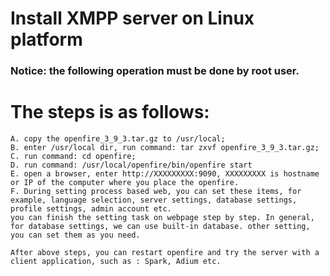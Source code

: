 Install XMPP server on Linux platform
==============

### Notice: the following operation must be done by root user.

# The steps is as follows:
    A. copy the openfire_3_9_3.tar.gz to /usr/local;
    B. enter /usr/local dir, run command: tar zxvf openfire_3_9_3.tar.gz;
    C. run command: cd openfire;
    D. run command: /usr/local/openfire/bin/openfire start
    E. open a browser, enter http://XXXXXXXXX:9090, XXXXXXXXX is hostname or IP of the computer where you place the openfire.
    F. During setting process based web, you can set these items, for example, language selection, server settings, database settings, profile settings, admin account etc.
    you can finish the setting task on webpage step by step. In general, for database settings, we can use built-in database. other setting, you can set them as you need.

    After above steps, you can restart openfire and try the server with a client application, such as : Spark, Adium etc.